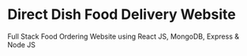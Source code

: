 
# Direct Dish Food Delivery Website

Full Stack Food Ordering Website using React JS, MongoDB, Express & Node JS
